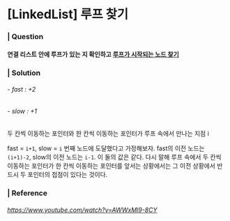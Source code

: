 # [LinkedList] 루프 찾기 

### | Question 

#### 연결 리스트 안에 루프가 있는 지 확인하고 <u>루프가 시작되는 노드 찾기</u>

### | Solution 

###### - fast : +2 

###### - slow : +1 

두 칸씩 이동하는 포인터와 한 칸씩 이동하는 포인터가 루프 속에서 만나는 지점 i

fast = `i+1`, slow = `i` 번째 노드에 도달했다고 가정해보자. fast의 이전 노드는 `(i+1)-2`, slow의 이전 노드는 `i-1`.  이 둘의 값은 같다. 다시 말해 루프 속에서 두 칸씩 이동하는 포인터가 한 칸씩 이동하는 포인터를 앞서는 상황에서는 그 이전 상황에서 반드시 두 포인터의 접점이 있다는 것이다. 





### | Reference 

###### https://www.youtube.com/watch?v=AWWxMl9-8CY

